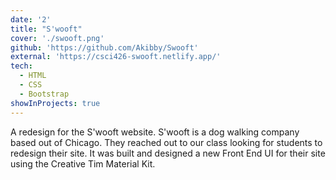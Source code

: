 ```yaml
---
date: '2'
title: "S'wooft"
cover: './swooft.png'
github: 'https://github.com/Akibby/Swooft'
external: 'https://csci426-swooft.netlify.app/'
tech:
  - HTML
  - CSS
  - Bootstrap
showInProjects: true
---
```


A redesign for the S'wooft website. S'wooft is a dog walking company based out of Chicago. They reached out to our class looking for students to redesign their site. It was built and designed a new Front End UI for their site using the Creative Tim Material Kit.
